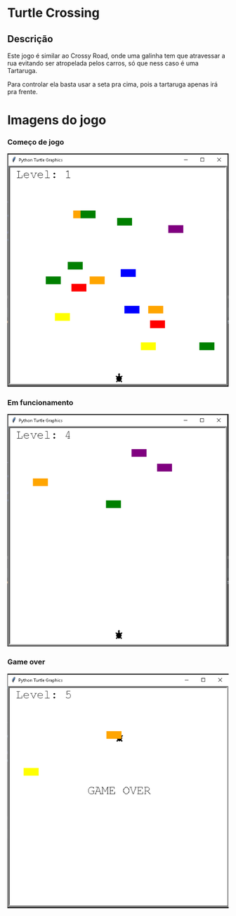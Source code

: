 # Turtle Crossing

## Descrição
Este jogo é similar ao Crossy Road, onde uma galinha tem que atravessar a rua evitando ser atropelada pelos carros,
só que ness caso é uma Tartaruga.
</br>

Para controlar ela basta usar a seta pra cima, pois a tartaruga apenas irá pra frente.
</br>


# Imagens do jogo
### Começo de jogo
<td valign="top"><img src="./images/start.png">

### Em funcionamento
<td valign="top"><img src="./images/play_a_time.png">

### Game over
<td valign="top"><img src="./images/game_over.png">